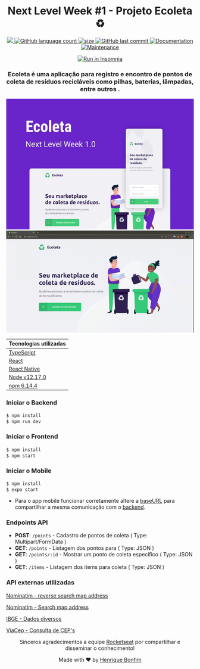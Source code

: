   <h1 align="center">Next Level Week #1 - Projeto Ecoleta ♻️</h1>

  <p align="center">
  <a href="https://github.com/hpbonfim/NLW#readme">
    <img src="https://img.shields.io/badge/version-1.0.0-blue.svg?cacheSeconds=2592000"/>
  </a>

  <a href="https://github.com/hpbonfim/NLW#readme">
    <img alt="GitHub language count" src="https://img.shields.io/github/languages/count/hpbonfim/NLW"/>
  </a>

  <a href="https://github.com/hpbonfim/NLW#readme">
    <img alt="size" src="https://img.shields.io/github/repo-size/hpbonfim/NLW"/>
  </a>

  <a href="https://github.com/hpbonfim/NLW/commits/master">
    <img alt="GitHub last commit" src="https://img.shields.io/github/last-commit/hpbonfim/NLW">
  </a>

  <a href="https://github.com/hpbonfim/NLW#readme">
    <img alt="Documentation" src="https://img.shields.io/badge/documentation-yes-brightgreen.svg" target="https://github.com/hpbonfim/NLW#readme" />
  </a>

  <a href="https://github.com/hpbonfim/NLW/graphs/commit-activity">
    <img alt="Maintenance" src="https://img.shields.io/badge/Maintained%3F-yes-green.svg" target="https://github.com/hpbonfim/NLW#readme" />
  </a>
  </p>
  <p align="center">
<a href="https://insomnia.rest/run/?label=&uri=https://github.com/hpbonfim/NLW/backend/Ecoleta_collection.json" target="_blank">
<img src="https://insomnia.rest/images/run.svg" alt="Run in Insomnia">
</a>
</p>
  <h3 align="center">Ecoleta é uma aplicação para registro e encontro de pontos de coleta de resíduos recicláveis como pilhas, baterias, lâmpadas, entre outros . </h3>

<a align="center" href="https://www.figma.com/file/tC1YvNt3rCLRL0irWTS33v/Ecoleta-Booster-Copy?node-id=0%3A1">
  <img src="ecoleta.jpeg" />
</a>

<a align="center" href="https://www.figma.com/file/tC1YvNt3rCLRL0irWTS33v/Ecoleta-Booster-Copy?node-id=0%3A1">
  <img src="ecoleta.gif" />
</a>



|Tecnologias utilizadas  |
|---------|
|[TypeScript](https://www.typescriptlang.org/)     |
|[React](https://pt-br.reactjs.org/)     |
|[React Native](https://reactnative.dev/)   |
|[Node v12.17.0](https://nodejs.org/en/)     |
|[npm  6.14.4](https://www.npmjs.com/)    |




### Iniciar o Backend

``` 
$ npm install
$ npm run dev 
```

### Iniciar o Frontend

``` 
$ npm install
$ npm start
```


### Iniciar o Mobile

``` 
$ npm install
$ expo start
```
- Para o app mobile funcionar corretamente altere a [baseURL](frontend/mobile/src/services/api.ts) para compartilhar a mesma comunicação com o [backend](backend/src/config/host.ts).



### Endpoints API

- **POST**: `/points` - Cadastro de pontos de coleta ( Type: Multipart/FormData )
- **GET**: `/points` - Listagem dos pontos para ( Type: JSON )
- **GET**: `/points/:id` - Mostrar um ponto de coleta específico ( Type: JSON )
- **GET**: `/items` - Listagem dos items para coleta ( Type: JSON )

### API externas utilizadas
[Nominatim - reverse search map address](https://nominatim.org/release-docs/develop/api/Reverse/)

[Nominatim - Search map address](https://nominatim.org/release-docs/develop/api/Search/)

[IBGE - Dados diversos](https://servicodados.ibge.gov.br/api/docs/localidades?versao=1#api-_)

[ViaCep - Consulta de CEP's](https://viacep.com.br/)

<p align="center">Sinceros agradecimentos a equipe <a href="https://rocketseat.com.br/" >Rocketseat</a> por compartilhar e disseminar o conhecimento! </p>

<p align="center">Made with ❤️ by <a href="https://github.com/hpbonfim" >Henrique Bonfim</a>

